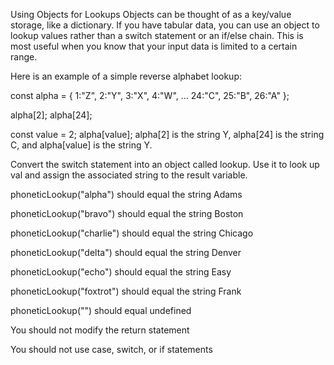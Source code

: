 Using Objects for Lookups
Objects can be thought of as a key/value storage, like a dictionary. If you have tabular data, you can use an object to lookup values rather than a switch statement or an if/else chain. This is most useful when you know that your input data is limited to a certain range.

Here is an example of a simple reverse alphabet lookup:

const alpha = {
  1:"Z",
  2:"Y",
  3:"X",
  4:"W",
  ...
  24:"C",
  25:"B",
  26:"A"
};

alpha[2];
alpha[24];

const value = 2;
alpha[value];
alpha[2] is the string Y, alpha[24] is the string C, and alpha[value] is the string Y.

Convert the switch statement into an object called lookup. Use it to look up val and assign the associated string to the result variable.

phoneticLookup("alpha") should equal the string Adams

phoneticLookup("bravo") should equal the string Boston

phoneticLookup("charlie") should equal the string Chicago

phoneticLookup("delta") should equal the string Denver

phoneticLookup("echo") should equal the string Easy

phoneticLookup("foxtrot") should equal the string Frank

phoneticLookup("") should equal undefined

You should not modify the return statement

You should not use case, switch, or if statements